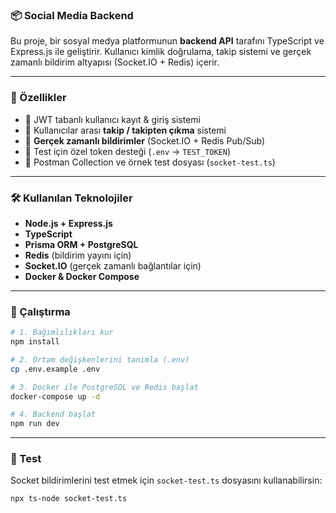 ### 📦 Social Media Backend

Bu proje, bir sosyal medya platformunun **backend API** tarafını TypeScript ve Express.js ile geliştirir. Kullanıcı kimlik doğrulama, takip sistemi ve gerçek zamanlı bildirim altyapısı (Socket.IO + Redis) içerir.

---

### 🚀 Özellikler

* 🔐 JWT tabanlı kullanıcı kayıt & giriş sistemi
* 👥 Kullanıcılar arası **takip / takipten çıkma** sistemi
* 📩 **Gerçek zamanlı bildirimler** (Socket.IO + Redis Pub/Sub)
* 🧪 Test için özel token desteği (`.env` → `TEST_TOKEN`)
* 🧰 Postman Collection ve örnek test dosyası (`socket-test.ts`)

---

### 🛠️ Kullanılan Teknolojiler

* **Node.js + Express.js**
* **TypeScript**
* **Prisma ORM + PostgreSQL**
* **Redis** (bildirim yayını için)
* **Socket.IO** (gerçek zamanlı bağlantılar için)
* **Docker & Docker Compose**

---

### 🔧 Çalıştırma

```bash
# 1. Bağımlılıkları kur
npm install

# 2. Ortam değişkenlerini tanımla (.env)
cp .env.example .env

# 3. Docker ile PostgreSQL ve Redis başlat
docker-compose up -d

# 4. Backend başlat
npm run dev
```

---

### 🧪 Test

Socket bildirimlerini test etmek için `socket-test.ts` dosyasını kullanabilirsin:

```bash
npx ts-node socket-test.ts
```
